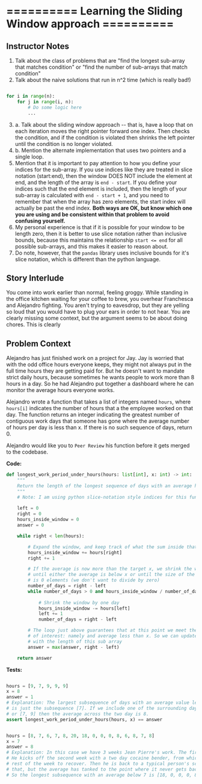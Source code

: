 
# ========== Learning the Sliding Window approach ==========

## Instructor Notes
1. Talk about the class of problems that are "find the longest sub-array that matches condition" or "find the number of sub-arrays that match condition"
2. Talk about the naive solutions that run in n^2 time (which is really bad!)
```python

for i in range(n):
    for j in range(i, n):
        # Do some logic here
        ...
```
3. a. Talk about the sliding window approach -- that is, have a loop that on each iteration moves the right pointer forward one index. Then checks the condition, and if the condition is violated then shrinks the left pointer until the condition is no longer violated.
3. b. Mention the alternate implementation that uses two pointers and a single loop.
4. Mention that it is important to pay attention to how you define your indices for the sub-array. If you use indices like they are treated in slice notation (start:end), then the window DOES NOT include the element at end, and the length of the array is `end - start`. If you define your indices such that the end element is included, then the length of your sub-array is calculated with `end - start + 1`, and you need to remember that when the array has zero elements, the start index will actually be past the end index. **Both ways are OK, but know which one you are using and be consistent within that problem to avoid confusing yourself.**
5. My personal experience is that if it is possible for your window to be length zero, then it is better to use slice notation rather than inclusive bounds, because this maintains the relationship `start <= end` for all possible sub-arrays, and this makes it easier to reason about. 
6. Do note, however, that the `pandas` library uses inclusive bounds for it's slice notation, which is different than the python language.

## Story Interlude
You come into work earlier than normal, feeling groggy. While standing in the office kitchen waiting for your coffee to brew, you overhear Franchesca and Alejandro fighting. You aren't trying to eavesdrop, but they are yelling so loud that you would have to plug your ears in order to not hear. You are clearly missing some context, but the argument seems to be about doing chores. This is clearly 

## Problem Context
Alejandro has just finished work on a project for Jay. Jay is worried that with the odd office hours everyone keeps, they might not always put in the full time hours they are getting paid for. But he doesn't want to mandate strict daily hours, because sometimes he wants people to work more than 8 hours in a day. So he had Alejandro put together a dashboard where he can monitor the average hours everyone works.

Alejandro wrote a function that takes a list of integers named `hours`, where `hours[i]` indicates the number of hours that a the employee worked on that day. The function returns an integer indicating the greatest number of contiguous work days that someone has gone where the average number of hours per day is less than x. If there is no such sequence of days, return 0.

Alejandro would like you to `Peer Review` his function before it gets merged to the codebase.

**Code:**
```python
def longest_work_period_under_hours(hours: list[int], x: int) -> int:
    """
    Return the length of the longest sequence of days with an average hours worked less than x.
    """
    # Note: I am using python slice-notation style indices for this function.
    
    left = 0
    right = 0
    hours_inside_window = 0
    answer = 0

    while right < len(hours):

        # Expand the window, and keep track of what the sum inside that window
        hours_inside_window += hours[right]
        right += 1

        # If the average is now more than the target x, we shrink the window
        # until either the average is below x or until the size of the window
        # is 0 elements (we don't want to divide by zero)
        number_of_days = right - left
        while number_of_days > 0 and hours_inside_window / number_of_days > x:
            
            # Shrink the window by one day
            hours_inside_window -= hours[left]
            left += 1
            number_of_days = right - left

        # The loop just above guarantees that at this point we meet the criteria
        # of interest: namely and average less than x. So we can update the answer
        # with the length of this sub array
        answer = max(answer, right - left)

    return answer
```


**Tests:**
```python

hours = [9, 7, 9, 9, 9]
x = 8
answer = 1
# Explanation: The largest subsequence of days with an average value less than 8
# is just the subsequence [7]. If we include one of the surrounding days, like [9, 7]
# or [7, 9] then the average across the two day is 8.
assert longest_work_period_under_hours(hours, x) == answer


hours = [8, 7, 6, 7, 8, 20, 18, 0, 0, 0, 8, 6, 8, 7, 8]
x = 7
answer = 8
# Explanation: In this case we have 3 weeks Jean Pierre's work. The first is fairly typical.
# He kicks off the second week with a two day cocaine bender, from which it takes him the
# rest of the week to recover. Then he is back to a typical person's schedule the week after
# that, but the average has tanked to the point where it never gets back above 7.
# So the longest subsequence with an average below 7 is [18, 0, 0, 0, 8, 6, 8, 7]

```